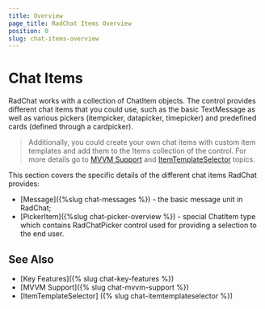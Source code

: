 ```yaml
---
title: Overview
page_title: RadChat Items Overview
position: 0
slug: chat-items-overview
---
```


# Chat Items #

RadChat works with a collection of ChatItem objects. The control provides different chat items that you could use, such as the basic TextMessage as well as various pickers (itempicker, datapicker, timepicker) and predefined cards (defined through a cardpicker).

> Additionally, you could create your own chat items with custom item templates and add them to the Items collection of the control. For more details go to [MVVM Support]() and [ItemTemplateSelector]() topics.

This section covers the specific details of the different chat items RadChat provides:

* [Message]({%slug chat-messages %}) - the basic message unit in RadChat;
* [PickerItem]({%slug chat-picker-overview %}) - special ChatItem type which contains RadChatPicker control used for providing a selection to the end user.

## See Also

- [Key Features]({% slug chat-key-features %})
- [MVVM Support]({% slug chat-mvvm-support %})
- [ItemTemplateSelector] ({% slug chat-itemtemplateselector %})